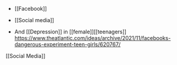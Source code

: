   - [[Facebook]]
  - [[Social media]]

  - And [[Depression]] in
    [[female]][[teenagers]]
    https://www.theatlantic.com/ideas/archive/2021/11/facebooks-dangerous-experiment-teen-girls/620767/

[[Social Media]]